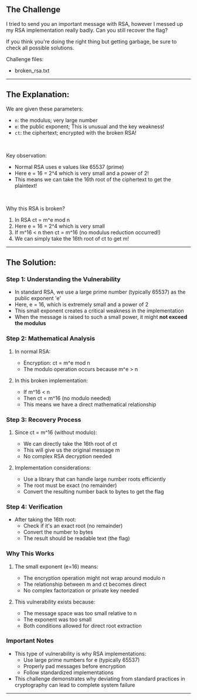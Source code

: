 ## The Challenge

I tried to send you an important message with RSA, however I messed up my RSA implementation really badly. Can you still recover the flag?

If you think you're doing the right thing but getting garbage, be sure to check all possible solutions.


Challenge files:
  - broken_rsa.txt

---
## The Explanation:

We are given these parameters:
  - `n`: the modulus; very large number
  - `e`: the public exponent; This is unusual and the key weakness!
  - `ct`: the ciphertext; encrypted with the broken RSA!

<br>

Key observation:
  - Normal RSA uses e values like 65537 (prime)
  - Here e = 16 = 2^4 which is very small and a power of 2!
  - This means we can take the 16th root of the ciphertext to get the plaintext!

<br>

Why this RSA is broken?
1. In RSA ct = m^e mod n
2. Here e = 16 = 2^4 which is very small
3. If m^16 < n then ct = m^16 (no modulus reduction occurred!)
4. We can simply take the 16th root of ct to get m!

---
## The Solution:

### Step 1: Understanding the Vulnerability
- In standard RSA, we use a large prime number (typically 65537) as the public exponent 'e'
- Here, e = 16, which is extremely small and a power of 2
- This small exponent creates a critical weakness in the implementation
- When the message is raised to such a small power, it might **not exceed the modulus**

### Step 2: Mathematical Analysis
1. In normal RSA:
   - Encryption: ct = m^e mod n
   - The modulo operation occurs because m^e > n

2. In this broken implementation:
   - If m^16 < n
   - Then ct = m^16 (no modulo needed)
   - This means we have a direct mathematical relationship

### Step 3: Recovery Process
1. Since ct = m^16 (without modulo):
   - We can directly take the 16th root of ct
   - This will give us the original message m
   - No complex RSA decryption needed

2. Implementation considerations:
   - Use a library that can handle large number roots efficiently
   - The root must be exact (no remainder)
   - Convert the resulting number back to bytes to get the flag

### Step 4: Verification
- After taking the 16th root:
  * Check if it's an exact root (no remainder)
  * Convert the number to bytes
  * The result should be readable text (the flag)

### Why This Works
1. The small exponent (e=16) means:
   - The encryption operation might not wrap around modulo n
   - The relationship between m and ct becomes direct
   - No complex factorization or private key needed

2. This vulnerability exists because:
   - The message space was too small relative to n
   - The exponent was too small
   - Both conditions allowed for direct root extraction

### Important Notes
- This type of vulnerability is why RSA implementations:
  * Use large prime numbers for e (typically 65537)
  * Properly pad messages before encryption
  * Follow standardized implementations
- This challenge demonstrates why deviating from standard practices in cryptography can lead to complete system failure

---